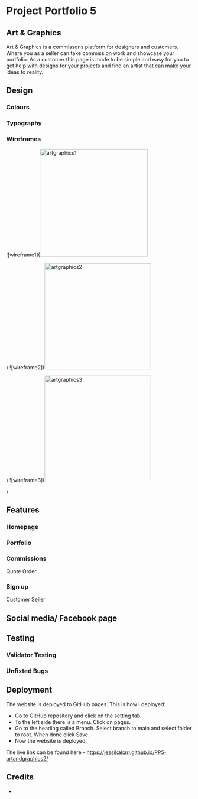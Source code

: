 # Project Portfolio 5
## Art & Graphics 
Art & Graphics is a commissons platform for designers and customers. Where you as a seller can take commission work and showcase your portfolio. As a customer this page is made to be simple and easy for you to get help with designs for your projects and find an artist that can make your ideas to reality. 
## Design 
### Colours 

### Typography

### Wireframes
![wireframe1](<img width="292" alt="artgraphics1" src="https://github.com/user-attachments/assets/746673ea-f06c-4180-a6a2-b6c029b98d48">

)
![wireframe2](<img width="288" alt="artgraphics2" src="https://github.com/user-attachments/assets/f72e5168-4fa7-4ade-a61d-766f8decb91e">

)
![wireframe3](<img width="288" alt="artgraphics3" src="https://github.com/user-attachments/assets/74a10c33-c5f9-4b9d-8b43-476e3eb958fd">

)


## Features
### Homepage  
### Portfolio 
### Commissions 
Quote 
Order 
### Sign up
Customer 
Seller 
## Social media/ Facebook page 
## Testing 
### Validator Testing 
### Unfixted Bugs 
## Deployment 
The website is deployed to GitHub pages. This is how I deployed:

- Go to GitHub repository and click on the setting tab.
- To the left side there is a menu. Click on pages.
- Go to the heading called Branch. Select branch to main and select folder to root. When done click Save.
- Now the website is deployed.

The live link can be found here - https://jessikakarl.github.io/PP5-artandgraphics2/

## Credits 
*

